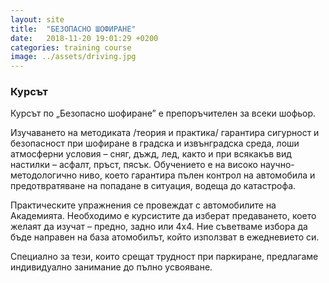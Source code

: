 ```yaml
---
layout: site
title:  "БЕЗОПАСНО ШОФИРАНЕ"
date:   2018-11-20 19:01:29 +0200
categories: training course
image: ../assets/driving.jpg
---
```


<h3>Курсът</h3>

Курсът по „Безопасно шофиране” е препоръчителен за всеки шофьор.

Изучаването на методиката /теория и практика/ гарантира сигурност и безопасност при шофиране в градска и извънградска среда, лоши атмосферни условия – сняг, дъжд, лед, както и при всякакъв вид настилки – асфалт, пръст, пясък. Обучението е на високо научно-методологично ниво, което гарантира пълен контрол на автомобила и предотвратяване на попадане в ситуация, водеща до катастрофа.

Практическите упражнения се провеждат с автомобилите на Академията. Необходимо е курсистите да изберат предаването, което желаят да изучат – предно, задно или 4х4. Ние съветваме избора да бъде направен на база атомобилът, който използват в ежедневието си.

Специално за тези, които срещат трудност при паркиране, предлагаме индивидуално занимание до пълно усвояване.